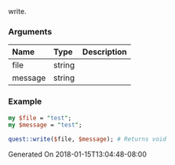 write.
### Arguments
**Name**|**Type**|**Description**
:---|:---|:---
file|string|
message|string|

### Example

```perl
my $file = "test";
my $message = "test";

quest::write($file, $message); # Returns void
```


Generated On 2018-01-15T13:04:48-08:00